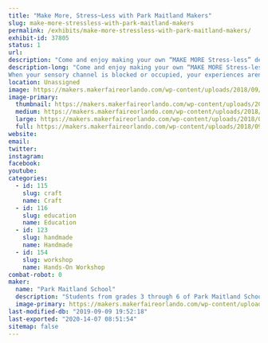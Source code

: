 ```yaml
---
title: "Make More, Stress~Less with Park Maitland Makers"
slug: make-more-stressless-with-park-maitland-makers
permalink: /exhibits/make-more-stressless-with-park-maitland-makers/
exhibit-id: 37805
status: 1
url: 
description: "Come and enjoy making your own “MAKE MORE Stress-less” dexterity ball with the 4th grade student makers. Learn about how to use low cost/free materials  to make a tool that can help guide creative 21st Century Thinking as well as exercise your hand and mind at the same time.  This will be a free “make and take” but we would encourage you to discover the ways that Park Maitland Makers give back to our surrounding community with our amazing Ambassador programs."
description-long: "Come and enjoy making your own “MAKE MORE Stress-less”dexterity ball with the 4th grade student makers.  Learn about how stress balls absolutely work, and there’s science to back it up. When we get stressed out, our brain has two channels. A sensory channel (sight, sound, feel, and smell) and an intellectual channel that tries to makes sense of how we feel and put it into context.
When your sensory channel is blocked or occupied, your experiences aren’t as intense or vivid. In other words, when you’re physically occupied with something (squeezing the stress ball) your mind isn’t focused or concentrated on whatever is stressing you out. This is why some of the best stress reducers are physical activities. Let’s create one of these together. We will share our designed and tested process so you too can make these at home."
location: Unassigned
image: https://makers.makerfaireorlando.com/wp-content/uploads/2018/09/4th-Maker-Faire-Orlando-Stress.jpg
image-primary:
  thumbnail: https://makers.makerfaireorlando.com/wp-content/uploads/2018/09/4th-Maker-Faire-Orlando-Stress-150x150.jpg
  medium: https://makers.makerfaireorlando.com/wp-content/uploads/2018/09/4th-Maker-Faire-Orlando-Stress-300x200.jpg
  large: https://makers.makerfaireorlando.com/wp-content/uploads/2018/09/4th-Maker-Faire-Orlando-Stress.jpg
  full: https://makers.makerfaireorlando.com/wp-content/uploads/2018/09/4th-Maker-Faire-Orlando-Stress.jpg
website: 
email: 
twitter: 
instagram: 
facebook: 
youtube: 
categories:
  - id: 115
    slug: craft
    name: Craft
  - id: 116
    slug: education
    name: Education
  - id: 123
    slug: handmade
    name: Handmade
  - id: 154
    slug: workshop
    name: Hands-On Workshop
combat-robot: 0
maker:
  name: "Park Maitland School"
  description: "Students from grades 3 through 6 of Park Maitland School take part in programmed Design Thinking classes twice a week. In their newly renovated Maker Space, students hone their 21st Century Skills of collaboration, problem solving, creativity, and critical thinking through project based learning. Students are encouraged to tinker and are taught the design process through different modes and hands-on learning experiences. Science, technology, engineering, the arts, and math all play a role in their learning! Students further share their learning to authentic audiences through showcases, hands-on exhibits, and by creating learning experiences for others."
  image-primary: https://makers.makerfaireorlando.com/wp-content/uploads/2018/09/PMS-Logo.jpg
last-modified-db: "2019-09-09 19:52:18"
last-exported: "2020-14-07 08:51:54"
sitemap: false
---
```

